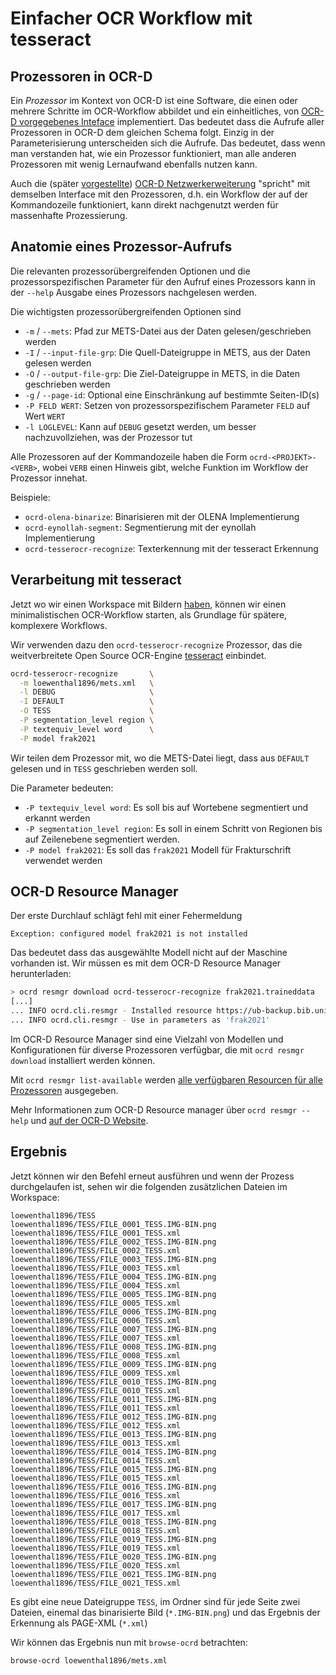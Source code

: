 # Einfacher OCR Workflow mit tesseract

## Prozessoren in OCR-D

Ein _Prozessor_ im Kontext von OCR-D ist eine Software, die einen oder mehrere
Schritte im OCR-Workflow abbildet und ein einheitliches, von [OCR-D
vorgegebenes Inteface](https://ocr-d.de/en/spec/cli) implementiert. Das bedeutet
dass die Aufrufe aller Prozessoren in OCR-D dem gleichen Schema folgt. Einzig
in der Parameterisierung unterscheiden sich die Aufrufe. Das bedeutet, dass wenn
man verstanden hat, wie ein Prozessor funktioniert, man alle anderen Prozessoren
mit wenig Lernaufwand ebenfalls nutzen kann.

Auch die (später [vorgestellte](https://github.com/OCR-D/DHd2024-demo)) [OCR-D
Netzwerkerweiterung](https://ocr-d.de/en/spec/web_api) "spricht" mit demselben
Interface mit den Prozessoren, d.h. ein Workflow der auf der Kommandozeile
funktioniert, kann direkt nachgenutzt werden für massenhafte Prozessierung.

## Anatomie eines Prozessor-Aufrufs

Die relevanten prozessorübergreifenden Optionen und die prozessorspezifischen
Parameter für den Aufruf eines Prozessors kann in der `--help` Ausgabe eines
Prozessors nachgelesen werden.

Die wichtigsten prozessorübergreifenden Optionen sind

* `-m` / `--mets`: Pfad zur METS-Datei aus der Daten gelesen/geschrieben werden
* `-I` / `--input-file-grp`: Die Quell-Dateigruppe in METS, aus der Daten gelesen werden
* `-O` / `--output-file-grp`: Die Ziel-Dateigruppe in METS, in die Daten geschrieben werden
* `-g` / `--page-id`: Optional eine Einschränkung auf bestimmte Seiten-ID(s)
* `-P FELD WERT`: Setzen von prozessorspezifischem Parameter `FELD` auf Wert `WERT`
* `-l LOGLEVEL`: Kann auf `DEBUG` gesetzt werden, um besser nachzuvollziehen, was der Prozessor tut

Alle Prozessoren auf der Kommandozeile haben die Form `ocrd-<PROJEKT>-<VERB>`, wobei `VERB` einen Hinweis
gibt, welche Funktion im Workflow der Prozessor innehat.

Beispiele:

* `ocrd-olena-binarize`: Binarisieren mit der OLENA Implementierung
* `ocrd-eynollah-segment`: Segmentierung mit der eynollah Implementierung
* `ocrd-tesserocr-recognize`: Texterkennung mit der tesseract Erkennung

## Verarbeitung mit tesseract

Jetzt wo wir einen Workspace mit Bildern [haben](../01-mets-klonen/README.md),
können wir einen minimalistischen OCR-Workflow starten, als Grundlage für
spätere, komplexere Workflows.

Wir verwenden dazu den `ocrd-tesserocr-recognize` Prozessor, das die
weitverbreitete Open Source OCR-Engine
[tesseract](https://github.com/tesseract-ocr/tesseract/) einbindet.

```sh
ocrd-tesserocr-recognize       \
  -m loewenthal1896/mets.xml   \
  -l DEBUG                     \
  -I DEFAULT                   \
  -O TESS                      \
  -P segmentation_level region \
  -P textequiv_level word      \
  -P model frak2021
```

Wir teilen dem Prozessor mit, wo die METS-Datei liegt, dass aus `DEFAULT`
gelesen und in `TESS` geschrieben werden soll.

Die Parameter bedeuten:

* `-P textequiv_level word`: Es soll bis auf Wortebene segmentiert und erkannt werden
* `-P segmentation_level region`: Es soll in einem Schritt von Regionen bis auf Zeilenebene segmentiert werden.
* `-P model frak2021`: Es soll das `frak2021` Modell für Frakturschrift verwendet werden

## OCR-D Resource Manager

Der erste Durchlauf schlägt fehl mit einer Fehermeldung

```
Exception: configured model frak2021 is not installed
```

Das bedeutet dass das ausgewählte Modell nicht auf der Maschine vorhanden ist. Wir müssen es mit dem OCR-D Resource Manager herunterladen:

```sh
> ocrd resmgr download ocrd-tesserocr-recognize frak2021.traineddata
[...]
... INFO ocrd.cli.resmgr - Installed resource https://ub-backup.bib.uni-mannheim.de/~stweil/tesstrain/frak2021/tessdata_best/frak2021-0.905.traineddata under /home/kba/.pyenv/versions/3.8-dev/envs/venv3.8-dev/share/tessdata/frak2021.traineddata
... INFO ocrd.cli.resmgr - Use in parameters as 'frak2021'
```

Im OCR-D Resource Manager sind eine Vielzahl von Modellen und Konfigurationen
für diverse Prozessoren verfügbar, die mit `ocrd resmgr download` installiert
werden können.

Mit `ocrd resmgr list-available` werden [alle verfügbaren Resourcen für alle Prozessoren](./resources_available.txt) ausgegeben.

Mehr Informationen zum OCR-D Resource manager über `ocrd resmgr --help` und [auf der OCR-D Website](https://ocr-d.de/en/models).

## Ergebnis

Jetzt können wir den Befehl erneut ausführen und wenn der Prozess durchgelaufen ist, sehen wir die folgenden zusätzlichen Dateien im Workspace:

```
loewenthal1896/TESS
loewenthal1896/TESS/FILE_0001_TESS.IMG-BIN.png
loewenthal1896/TESS/FILE_0001_TESS.xml
loewenthal1896/TESS/FILE_0002_TESS.IMG-BIN.png
loewenthal1896/TESS/FILE_0002_TESS.xml
loewenthal1896/TESS/FILE_0003_TESS.IMG-BIN.png
loewenthal1896/TESS/FILE_0003_TESS.xml
loewenthal1896/TESS/FILE_0004_TESS.IMG-BIN.png
loewenthal1896/TESS/FILE_0004_TESS.xml
loewenthal1896/TESS/FILE_0005_TESS.IMG-BIN.png
loewenthal1896/TESS/FILE_0005_TESS.xml
loewenthal1896/TESS/FILE_0006_TESS.IMG-BIN.png
loewenthal1896/TESS/FILE_0006_TESS.xml
loewenthal1896/TESS/FILE_0007_TESS.IMG-BIN.png
loewenthal1896/TESS/FILE_0007_TESS.xml
loewenthal1896/TESS/FILE_0008_TESS.IMG-BIN.png
loewenthal1896/TESS/FILE_0008_TESS.xml
loewenthal1896/TESS/FILE_0009_TESS.IMG-BIN.png
loewenthal1896/TESS/FILE_0009_TESS.xml
loewenthal1896/TESS/FILE_0010_TESS.IMG-BIN.png
loewenthal1896/TESS/FILE_0010_TESS.xml
loewenthal1896/TESS/FILE_0011_TESS.IMG-BIN.png
loewenthal1896/TESS/FILE_0011_TESS.xml
loewenthal1896/TESS/FILE_0012_TESS.IMG-BIN.png
loewenthal1896/TESS/FILE_0012_TESS.xml
loewenthal1896/TESS/FILE_0013_TESS.IMG-BIN.png
loewenthal1896/TESS/FILE_0013_TESS.xml
loewenthal1896/TESS/FILE_0014_TESS.IMG-BIN.png
loewenthal1896/TESS/FILE_0014_TESS.xml
loewenthal1896/TESS/FILE_0015_TESS.IMG-BIN.png
loewenthal1896/TESS/FILE_0015_TESS.xml
loewenthal1896/TESS/FILE_0016_TESS.IMG-BIN.png
loewenthal1896/TESS/FILE_0016_TESS.xml
loewenthal1896/TESS/FILE_0017_TESS.IMG-BIN.png
loewenthal1896/TESS/FILE_0017_TESS.xml
loewenthal1896/TESS/FILE_0018_TESS.IMG-BIN.png
loewenthal1896/TESS/FILE_0018_TESS.xml
loewenthal1896/TESS/FILE_0019_TESS.IMG-BIN.png
loewenthal1896/TESS/FILE_0019_TESS.xml
loewenthal1896/TESS/FILE_0020_TESS.IMG-BIN.png
loewenthal1896/TESS/FILE_0020_TESS.xml
loewenthal1896/TESS/FILE_0021_TESS.IMG-BIN.png
loewenthal1896/TESS/FILE_0021_TESS.xml
```

Es gibt eine neue Dateigruppe `TESS`, im Ordner sind für jede Seite zwei
Dateien, einemal das binarisierte Bild (`*.IMG-BIN.png`) und das Ergebnis der
Erkennung als PAGE-XML (`*.xml`)

Wir können das Ergebnis nun mit `browse-ocrd` betrachten:

```
browse-ocrd loewenthal1896/mets.xml
```
